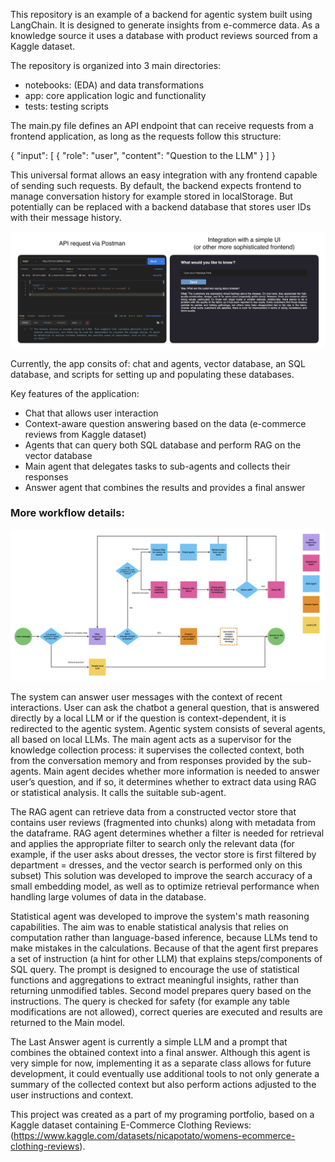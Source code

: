 This repository is an example of a backend for agentic system built using LangChain. It is designed to generate insights from e-commerce data. As a knowledge source it uses a database with product reviews sourced from a Kaggle dataset.

The repository is organized into 3 main directories:
- notebooks: (EDA) and data transformations
- app: core application logic and functionality
- tests: testing scripts

The main.py file defines an API endpoint that can receive requests from a frontend application, as long as the requests follow this structure:

{
  "input": [
    { "role": "user", "content": "Question to the LLM" }
  ]
}

This universal format allows an easy integration with any frontend capable of sending such requests. By default, the backend expects frontend to manage conversation history for example stored in localStorage. But potentially can be replaced with a backend database that stores user IDs with their message history.

![app](./app_example.png)

Currently, the app consits of: chat and agents, vector database, an SQL database, and scripts for setting up and populating these databases.

Key features of the application:
- Chat that allows user interaction
- Context-aware question answering based on the data (e-commerce reviews from Kaggle dataset)
- Agents that can query both SQL database and perform RAG on the vector database
- Main agent that delegates tasks to sub-agents and collects their responses
- Answer agent that combines the results and provides a final answer


### More workflow details:

![workflow](./agentic_system.png)

The system can answer user messages with the context of recent interactions. User can ask the chatbot a general question, that is answered directly by a local LLM or if the question is context-dependent, it is redirected to the agentic system. Agentic system consists of several agents, all based on local LLMs. The main agent acts as a supervisor for the knowledge collection process: it supervises the collected context, both from the conversation memory and from responses provided by the sub-agents. Main agent decides whether more information is needed to answer user’s question, and if so, it determines whether to extract data using RAG or statistical analysis. It calls the suitable sub-agent.

The RAG agent can retrieve data from a constructed vector store that contains user reviews (fragmented into chunks) along with metadata from the dataframe. RAG agent determines whether a filter is needed for retrieval and applies the appropriate filter to search only the relevant data (for example, if the user asks about dresses, the vector store is first filtered by department = dresses, and the vector search is performed only on this subset) This solution was developed to improve the search accuracy of a small embedding model, as well as to optimize retrieval performance when handling large volumes of data in the database.

Statistical agent was developed to improve the system's math reasoning capabilities. The aim was to enable statistical analysis that relies on computation rather than language-based inference, because LLMs tend to make mistakes in the calculations. Because of that the agent first prepares a set of instruction (a hint for other LLM) that explains steps/components of SQL query. 
The prompt is designed to encourage the use of statistical functions and aggregations to extract meaningful insights, rather than returning unmodified tables. Second model prepares query based on the instructions. The query is checked for safety (for example any table modifications are not allowed), correct queries are executed and results are returned to the Main model.

The Last Answer agent is currently a simple LLM and a prompt that combines the obtained context into a final answer. Although this agent is very simple for now, implementing it as a separate class allows for future development, it could eventually use additional tools to not only generate a summary of the collected context but also perform actions adjusted to the user instructions and context. 


This project was created as a part of my programing portfolio, based on a Kaggle dataset containing E-Commerce Clothing Reviews: (https://www.kaggle.com/datasets/nicapotato/womens-ecommerce-clothing-reviews).